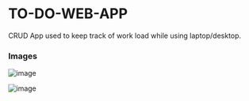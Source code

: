 ﻿# TO-DO-WEB-APP

CRUD App used to keep track of work load while using laptop/desktop.

### Images
![image](https://github.com/manya706/TO-DO-WEB-APP/assets/96016153/f982834e-945e-49d0-90ab-17b11d914c6b)

![image](https://github.com/manya706/TO-DO-WEB-APP/assets/96016153/8df362b9-b853-4554-88eb-16e888077e0f)
